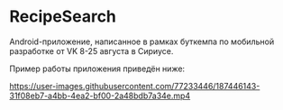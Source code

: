 # RecipeSearch

Android-приложение, написанное в рамках буткемпа по мобильной разработке от VK 8-25 августа в Сириусе.

Пример работы приложения приведён ниже:

https://user-images.githubusercontent.com/77233446/187446143-31f08eb7-a4bb-4ea2-bf00-2a48bdb7a34e.mp4


